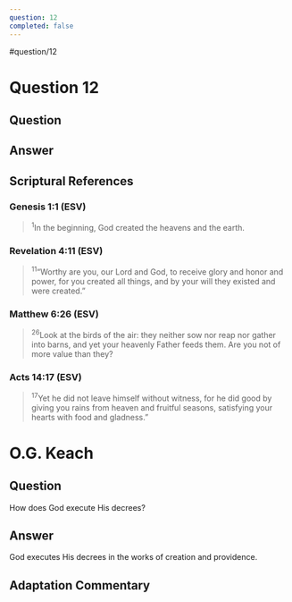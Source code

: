 ```yaml
---
question: 12
completed: false
---
```

#question/12
# Question 12

## Question


## Answer


## Scriptural References
### Genesis 1:1 (ESV)
> <sup>1</sup>In the beginning, God created the heavens and the earth.

### Revelation 4:11 (ESV)
> <sup>11</sup>“Worthy are you, our Lord and God, to receive glory and honor and power, for you created all things, and by your will they existed and were created.”

### Matthew 6:26 (ESV)
> <sup>26</sup>Look at the birds of the air: they neither sow nor reap nor gather into barns, and yet your heavenly Father feeds them. Are you not of more value than they?

### Acts 14:17 (ESV)
> <sup>17</sup>Yet he did not leave himself without witness, for he did good by giving you rains from heaven and fruitful seasons, satisfying your hearts with food and gladness.”

# O.G. Keach
## Question
How does God execute His decrees?

## Answer
God executes His decrees in the works of creation and providence.

## Adaptation Commentary
